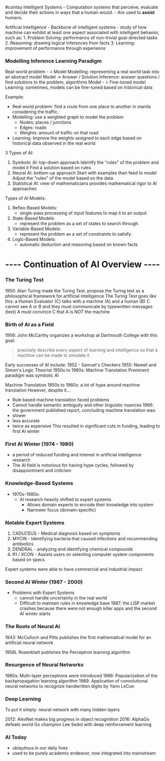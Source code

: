 #csintsy
Intelligent Systems
	- Computation systems that perceive, evaluate and decide their actions in ways that a human would.
	- Are used to **assist** humans.

Artificial Intelligence
	- Backbone of intelligent systems
	- study of how machine can exhibit at least one aspect associated with intelligent behavior, such as:
		1. Problem Solving: performance of non-trivial goal-directed tasks
		2. Reasoning: drawing logical inferences from facts
		3. Learning: improvement of performance through experience

### **Modelling Inference Learning Paradigm**

Real-world problem - > Model
	Modelling: representing a real world task into an abstract model
Model -> Answer / Solution
	Inference: answer questions / find solutions to the problem, algorithms
Model - > Fine-tuned model
	Learning: sometimes, models can be fine-tuned based on historical data
	
Example:
- Real world problem: find a route from one place to another in manila considering the traffic.
- Modelling: use a weighted graph to model the problem
	- Nodes: places / junctions
	- Edges: roads
	- Weights: amount of traffic on that road
- Learning: Improve the weights assigned to each edge based on historical data observed in the real world

3 Types of AI:
1. Symbolic AI: top-down approach
	 Identify the "rules" of the problem and model it
	 Find a solution based on rules
2. Neural AI: bottom-up approach
	 Start with examples then feed to model
	 Adjust the "rules" of the model based on the data
3. Statistical AI: view of mathematicians
	 provides mathematical rigor to AI approaches

Types of AI Models:
1. Reflex-Based Models: 
	- single-pass processing of input features to map it to an output
2. State-Based Models:
	- represent the problem as a set of states to search through.
3. Variable-Based Models:
	- represent the problem as a set of constraints to satisfy.
4. Logic-Based Models:
	- automatic deduction and reasoning based on known facts

# ----  Continuation of AI Overview ----

### The Turing Test
1950: Alan Turing made the Turing Test. 
	propose the Turing test as a philosophical framework for artificial intelligence
The Turing Test goes like this:
	a Human Evaluator (C) talks with a machine (A) and a human (B)
	C cannot see A or B and they must communicate by typewritten messages (text)
	A must convince C that A is NOT the machine

### Birth of AI as a Field
1956: John McCarthy organizes a workshop at Dartmouth College with this goal: 
> precisely describe every aspect of learning and intelligence so that a machine can be made to simulate it

Early successes of AI include:
	1952 - Samuel's Checkers
	1955: Newell and Simon's Logic Theorist
	1950s to 1960s: Machine Translation
	Prominent paradigm was symbolic AI

Machine Translation
	1950s to 1960s: a lot of hype around machine translation
	However, despite it...
- Rule based machine translation faced problems
- Cannot handle semantic ambiguity and other linguistic nuances
1966: the government published report, concluding machine translation was:
- slower
- less accurate
- twice as expensive
This resulted in significant cuts in funding, leading to first AI winter

### First AI Winter (1974 - 1980)
- a period of reduced funding and interest in artificial intelligence research
- The AI field is notorious for having hype cycles, followed by disappointment and criticism

### Knowledge-Based Systems
- 1970s-1980s: 
	- AI research heavily shifted to expert systems
		- Allows domain experts to encode their knowledge into system
		- Narrower focus (domain-specific)

### Notable Expert Systems
1. CADUCEUS - Medical diagnosis based on symptoms
2. MYCIN - Identifying bacteria that caused infections and recommending antibiotics
3. DENDRAL - analyzing and identifying chemical compounds
4. R1 / XCON - Assists users on selecting computer system components based on specs

Expert systems were able to have commercial and industrial impact

### Second AI Winter  (1987 - 2000)
- Problems with Expert Systems
	- cannot handle uncertainty in the real world
	- Difficult to maintain rules in knowledge base
1987: the LISP market  crashes because there were not enough killer apps and the second AI winter starts

### The Roots of Neural AI

1943: McCulloch and Pitts publishes the first mathematical model for an artificial neural network

1958L Rosenblatt publishes the Perceptron learning algorithm

### Resurgence of Neural Networks
1960s: Multi-layer perceptrons were introduced
1986: Popularization of the backpropagation learning algorithm
1989: Application of convolutional neural networks to recognize handwritten digits by Yann LeCun

### Deep Learning
To put it simply: neural network with many hidden layers

2012: AlexNet makes big progress in object recogniition
2016: AlphaGo defeats world Go champion Lee Sedol with deep reinforcement learning

### AI Today
- ubiquitous in our daily lives
- used to be purely academic endeavor, now integrated into mainstream
